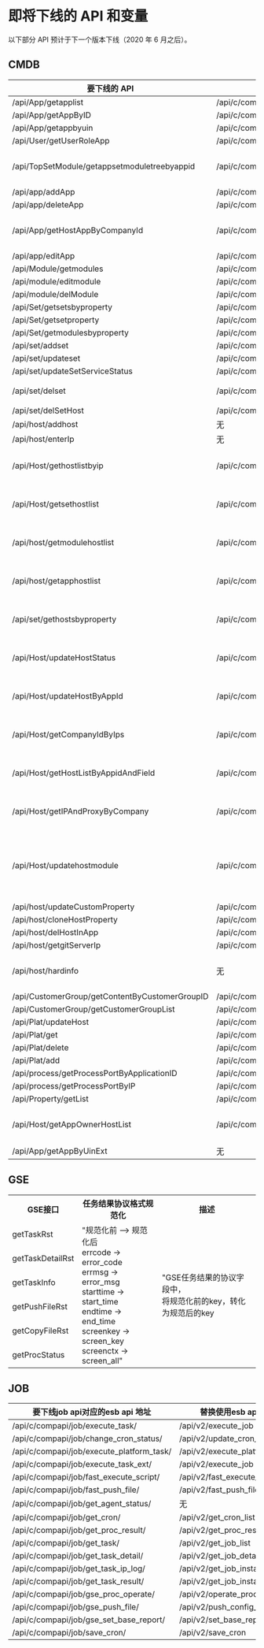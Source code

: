 # 即将下线的 API 和变量

以下部分 API 预计于下一个版本下线（2020 年 6 月之后）。 


## CMDB

| 要下线的 API                                   | 要下线 API 对应的地址                               | 替换使用地址                                                 |
| ---------------------------------------------- | --------------------------------------------------- | ------------------------------------------------------------ |
| /api/App/getapplist                            | /api/c/compapi/cc/get_app_list/                     | /api/c/compapi/v2/cc/search_business/                        |
| /api/App/getAppByID                            | /api/c/compapi/cc/get_app_by_id/                    | /api/c/compapi/v2/cc/search_business/                        |
| /api/App/getappbyuin                           | /api/c/compapi/cc/get_app_by_user/                  | /api/c/compapi/v2/cc/search_business/                        |
| /api/User/getUserRoleApp                       | /api/c/compapi/cc/get_app_by_user_role/             | /api/c/compapi/v2/cc/search_business/                        |
| /api/TopSetModule/getappsetmoduletreebyappid   | /api/c/compapi/cc/get_topo_tree_by_app_id/          | 查询业务下的主机          /v2/cc/list_biz_hosts/          在所有业务中主机查询          /v2/cc/list_hosts_without_biz/          获取主机与拓扑的关系          /v2/cc/find_host_topo_relation |
| /api/app/addApp                                | /api/c/compapi/cc/add_app/                          | /api/c/compapi/v2/cc/create_business/                        |
| /api/app/deleteApp                             | /api/c/compapi/cc/del_app/                          | /api/c/compapi/v2/cc/delete_business/                        |
| /api/App/getHostAppByCompanyId                 | /api/c/compapi/cc/get_host_by_company_id/           | 查询业务下的主机          /v2/cc/list_biz_hosts/          在所有业务中主机查询          /v2/cc/list_hosts_without_biz/          获取主机与拓扑的关系          /v2/cc/find_host_topo_relation |
| /api/app/editApp                               | /api/c/compapi/cc/edit_app/                         | /api/c/compapi/v2/cc/update_business/                        |
| /api/Module/getmodules                         | /api/c/compapi/cc/get_modules/                      | /api/c/compapi/v2/cc/search_module/                          |
| /api/module/editmodule                         | /api/c/compapi/cc/update_module_property/           | /api/c/compapi/v2/cc/update_module/                          |
| /api/module/delModule                          | /api/c/compapi/cc/del_module/                       | /api/c/compapi/v2/cc/delete_module/                          |
| /api/Set/getsetsbyproperty                     | /api/c/compapi/cc/get_sets_by_property/             | /api/c/compapi/v2/cc/search_set/                             |
| /api/Set/getsetproperty                        | /api/c/compapi/cc/get_set_property/                 | /api/c/compapi/v2/cc/search_object_attribute/                |
| /api/Set/getmodulesbyproperty                  | /api/c/compapi/cc/get_modules_by_property/          | /api/c/compapi/v2/cc/search_module/                          |
| /api/set/addset                                | /api/c/compapi/cc/add_set                           | /api/c/compapi/v2/cc/create_set/                             |
| /api/set/updateset                             | /api/c/compapi/cc/update_set/                       | /api/c/compapi/v2/cc/update_set/                             |
| /api/set/updateSetServiceStatus                | /api/c/compapi/cc/update_set_service_status/        | /api/c/compapi/v2/cc/update_set/                             |
| /api/set/delset                                | /api/c/compapi/cc/del_set/                          | 批量删除:  /api/c/compapi/v2/cc/batch_delete_set/     删除单个: /api/c/compapi/v2/cc/delete_set/ |
| /api/set/delSetHost                            | /api/c/compapi/cc/del_set_host/                     |                                                              |
| /api/host/addhost                              | 无                                                  |                                                              |
| /api/host/enterIp                              | 无                                                  |                                                              |
| /api/Host/gethostlistbyip                      | /api/c/compapi/cc/get_host_list_by_ip/              | 查询业务下的主机          /v2/cc/list_biz_hosts/          在所有业务中主机查询          /v2/cc/list_hosts_without_biz/          获取主机与拓扑的关系          /v2/cc/find_host_topo_relation |
| /api/Host/getsethostlist                       | /api/c/compapi/cc/get_set_host_list/                | 查询业务下的主机          /v2/cc/list_biz_hosts/          在所有业务中主机查询          /v2/cc/list_hosts_without_biz/          获取主机与拓扑的关系          /v2/cc/find_host_topo_relation |
| /api/host/getmodulehostlist                    | /api/c/compapi/cc/get_module_host_list/             | 查询业务下的主机          /v2/cc/list_biz_hosts/          在所有业务中主机查询          /v2/cc/list_hosts_without_biz/          获取主机与拓扑的关系          /v2/cc/find_host_topo_relation |
| /api/host/getapphostlist                       | /api/c/compapi/cc/get_app_host_list/                | 查询业务下的主机          /v2/cc/list_biz_hosts/          在所有业务中主机查询          /v2/cc/list_hosts_without_biz/          获取主机与拓扑的关系          /v2/cc/find_host_topo_relation |
| /api/set/gethostsbyproperty                    | /api/c/compapi/cc/get_hosts_by_property/            | 查询业务下的主机          /v2/cc/list_biz_hosts/          在所有业务中主机查询          /v2/cc/list_hosts_without_biz/          获取主机与拓扑的关系          /v2/cc/find_host_topo_relation |
| /api/Host/updateHostStatus                     | /api/c/compapi/cc/update_gse_proxy_status/          | 查询业务下的主机          /v2/cc/list_biz_hosts/          在所有业务中主机查询          /v2/cc/list_hosts_without_biz/          获取主机与拓扑的关系          /v2/cc/find_host_topo_relation |
| /api/Host/updateHostByAppId                    | /api/c/compapi/cc/update_host_by_app_id/            | 查询业务下的主机     /v2/cc/list_biz_hosts/     在所有业务中主机查询     /v2/cc/list_hosts_without_biz/     获取主机与拓扑的关系     /v2/cc/find_host_topo_relation |
| /api/Host/getCompanyIdByIps                    | /api/c/compapi/cc/get_host_company_id/              | 查询业务下的主机          /v2/cc/list_biz_hosts/          在所有业务中主机查询          /v2/cc/list_hosts_without_biz/          获取主机与拓扑的关系          /v2/cc/find_host_topo_relation |
| /api/Host/getHostListByAppidAndField           | /api/c/compapi/cc/get_host_list_by_field/           | 查询业务下的主机          /v2/cc/list_biz_hosts/          在所有业务中主机查询          /v2/cc/list_hosts_without_biz/          获取主机与拓扑的关系          /v2/cc/find_host_topo_relation |
| /api/Host/getIPAndProxyByCompany               | /api/c/compapi/cc/get_ip_and_proxy_by_company/      | 查询业务下的主机          /v2/cc/list_biz_hosts/          在所有业务中主机查询          /v2/cc/list_hosts_without_biz/          获取主机与拓扑的关系          /v2/cc/find_host_topo_relation |
| /api/Host/updatehostmodule                     | /api/c/compapi/cc/update_host_module/               | 分情况替换：     在业务用户创建的模块做转移：      /api/c/compapi/v2/cc/transfer_host_module/       转移到故障机：     /api/c/compapi/v2/cc/transfer_host_to_faultmodule/     转移到空闲机：     /api/c/compapi/v2/cc/transfer_host_to_idlemodule/ |
| /api/host/updateCustomProperty                 | /api/c/compapi/cc/update_custom_property/           | /api/c/compapi/v2/cc/update_host/                            |
| /api/host/cloneHostProperty                    | /api/c/compapi/cc/clone_host_property/              | /api/c/compapi/v2/cc/clone_host_property/                    |
| /api/host/delHostInApp                         | /api/c/compapi/cc/del_host_in_app/                  |                                                              |
| /api/host/getgitServerIp                       | /api/c/compapi/cc/get_git_server_ip/                |                                                              |
| /api/host/hardinfo                             | 无                                                  | 查询业务下的主机          /v2/cc/list_biz_hosts/          在所有业务中主机查询          /v2/cc/list_hosts_without_biz/          获取主机与拓扑的关系          /v2/cc/find_host_topo_relation |
| /api/CustomerGroup/getContentByCustomerGroupID | /api/c/compapi/cc/get_content_by_customer_group_id/ | /api/c/compapi/v2/cc/get_custom_query_data/                  |
| /api/CustomerGroup/getCustomerGroupList        | /api/c/compapi/cc/get_customer_group_list           | /api/c/compapi/v2/cc/get_custom_query_detail/                |
| /api/Plat/updateHost                           | /api/c/compapi/cc/update_host_plat                  | /api/c/compapi/v2/cc/update_host/                            |
| /api/Plat/get                                  | /api/c/compapi/cc/get_plat_id/                      | /v2/cc/search_cloud_area                                     |
| /api/Plat/delete                               | /api/c/compapi/cc/del_plat/                         | /v2/cc/delete_cloud_area                                     |
| /api/Plat/add                                  | /api/c/compapi/cc/add_plat_id/                      | /v2/cc/create_cloud_area                                     |
| /api/process/getProcessPortByApplicationID     | /api/c/compapi/cc/get_process_port_by_app_id/       |                                                              |
| /api/process/getProcessPortByIP                | /api/c/compapi/cc/get_process_port_by_ip/           |                                                              |
| /api/Property/getList                          | /api/c/compapi/cc/get_property_list/                | /api/c/compapi/v2/cc/search_object_attribute/                |
| /api/Host/getAppOwnerHostList                  | /api/c/compapi/cc/get_property_list/                | 查询业务下的主机          /v2/cc/list_biz_hosts/          在所有业务中主机查询          /v2/cc/list_hosts_without_biz/          获取主机与拓扑的关系          /v2/cc/find_host_topo_relation |
| /api/App/getAppByUinExt                        | 无                                                  | /api/c/compapi/v2/cc/search_business/                        |



## GSE

<table>
    <tr>
        <th>GSE接口</th>
        <th>任务结果协议格式规范化</th>
        <th>描述</th>
    </tr>
    <tr>
        <td>getTaskRst</td>
        <td rowspan="7">"规范化前  --> 规范化后 <br>
			errcode  -> error_code<br>
			errmsg -> error_msg<br>
			starttime -> start_time<br>
			endtime  -> end_time<br>
			screenkey -> screen_key <br>
			screenctx -> screen_all"
		</td>
        <td rowspan="7">
            "GSE任务结果的协议字段中，<br>
            将规范化前的key，转化为规范后的key
        </td>
    </tr>
    <tr>
        <td>getTaskDetailRst</td>
    </tr>
    <tr>
        <td>getTaskInfo</td>
    </tr>
    <tr>
        <td>getPushFileRst</td>
    </tr>
    <tr>
        <td>getCopyFileRst</td>
    </tr>
    <tr>
        <td>getProcStatus</td>
    </tr>
</table>



## JOB



| 要下线job api对应的esb api 地址           | 替换使用esb api 地址            |
| ----------------------------------------- | ------------------------------- |
| /api/c/compapi/job/execute_task/          | /api/v2/execute_job             |
| /api/c/compapi/job/change_cron_status/    | /api/v2/update_cron_status      |
| /api/c/compapi/job/execute_platform_task/ | /api/v2/execute_platform_job    |
| /api/c/compapi/job/execute_task_ext/      | /api/v2/execute_job             |
| /api/c/compapi/job/fast_execute_script/   | /api/v2/fast_execute_script     |
| /api/c/compapi/job/fast_push_file/        | /api/v2/fast_push_file          |
| /api/c/compapi/job/get_agent_status/      | 无                              |
| /api/c/compapi/job/get_cron/              | /api/v2/get_cron_list           |
| /api/c/compapi/job/get_proc_result/       | /api/v2/get_proc_result         |
| /api/c/compapi/job/get_task/              | /api/v2/get_job_list            |
| /api/c/compapi/job/get_task_detail/       | /api/v2/get_job_detail          |
| /api/c/compapi/job/get_task_ip_log/       | /api/v2/get_job_instance_log    |
| /api/c/compapi/job/get_task_result/       | /api/v2/get_job_instance_status |
| /api/c/compapi/job/gse_proc_operate/      | /api/v2/operate_process         |
| /api/c/compapi/job/gse_push_file/         | /api/v2/push_config_file        |
| /api/c/compapi/job/gse_set_base_report/   | /api/v2/set_base_report         |
| /api/c/compapi/job/save_cron/             | /api/v2/save_cron               |